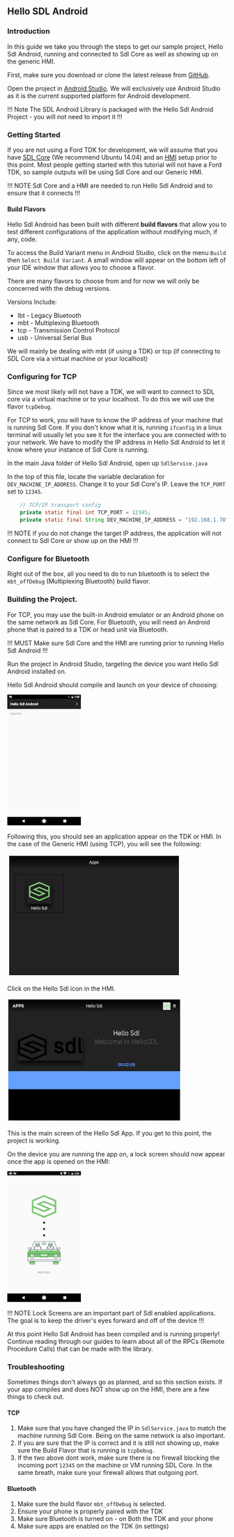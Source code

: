 ## Hello SDL Android

### Introduction

In this guide we take you through the steps to get our sample project, Hello Sdl Android, running and connected to Sdl Core as well as showing up on the generic HMI. 

First, make sure you download or clone the latest release from [GitHub](https://github.com/smartdevicelink/hello_sdl_android).

Open the project in [Android Studio](https://developer.android.com/studio/index.html). We will exclusively use Android Studio as it is the current supported platform for Android development. 

!!! Note 
The SDL Android Library is packaged with the Hello Sdl Android Project - you will not need to import it
!!!

### Getting Started

If you are not using a Ford TDK for development, we will assume that you have [SDL Core](https://github.com/smartdevicelink/sdl_core) (We recommend Ubuntu 14.04) and an [HMI](https://github.com/smartdevicelink/generic_hmi) setup prior to this point. Most people getting started with this tutorial will not have a Ford TDK, so sample outputs will be using Sdl Core and our Generic HMI.

!!! NOTE
Sdl Core and a HMI are needed to run Hello Sdl Android and to ensure that it connects
!!!

#### Build Flavors

Hello Sdl Android has been built with different **build flavors** that allow you to test different configurations of the application without modifying much, if any, code. 

To access the Build Variant menu in Android Studio, click on the menu ```Build``` then ```Select Build Variant```. A small window will appear on the bottom left of your IDE window that allows you to choose a flavor. 

There are many flavors to choose from and for now we will only be concerned with the debug versions. 

Versions Include:

* lbt - Legacy Bluetooth
* mbt - Multiplexing Bluetooth
* tcp - Transmission Control Protocol
* usb - Universal Serial Bus

We will mainly be dealing with mbt (if using a TDK) or tcp (if connecting to SDL Core via a virtual machine or your localhost)

### Configuring for TCP

Since we most likely will not have a TDK, we will want to connect to SDL core via a virtual machine or to your localhost. To do this we will use the flavor ```tcpDebug```. 

For TCP to work, you will have to know the IP address of your machine that is running Sdl Core. If you don't know what it is, running ```ifconfig``` in a linux terminal will usually let you see it for the interface you are connected with to your network. We have to modify the IP address in Hello Sdl Android to let it know where your instance of Sdl Core is running. 

In the main Java folder of Hello Sdl Android, open up ```SdlService.java```

In the top of this file, locate the variable declaration for ```DEV_MACHINE_IP_ADDRESS```. Change it to your Sdl Core's IP. Leave the ```TCP_PORT``` set to ```12345```.

```java
	// TCP/IP transport config
	private static final int TCP_PORT = 12345;
	private static final String DEV_MACHINE_IP_ADDRESS = "192.168.1.78"; // change to your IP
```

!!! NOTE
if you do not change the target IP address, the application will not connect to Sdl Core or show up on the HMI
!!!

### Configure for Bluetooth

Right out of the box, all you need to do to run bluetooth is to select the ```mbt_offDebug``` (Multiplexing Bluetooth) build flavor. 

### Building the Project.

For TCP, you may use the built-in Android emulator or an Android phone on the same network as Sdl Core. For Bluetooth, you will need an Android phone that is paired to a TDK or head unit via Bluetooth.

!!! MUST
Make sure Sdl Core and the HMI are running prior to running Hello Sdl Android
!!!

Run the project in Android Studio, targeting the device you want Hello Sdl Android installed on. 

Hello Sdl Android should compile and launch on your device of choosing:

![Main Screen](assets/mainscreen.png)

Following this, you should see an application appear on the TDK or HMI. In the case of the Generic HMI (using TCP), you will see the following: 

![HMI Apps](assets/hmi1.png)

Click on the Hello Sdl icon in the HMI. 

![HMI Apps](assets/hmi2.png)

This is the main screen of the Hello Sdl App. If you get to this point, the project is working.

On the device you are running the app on, a lock screen should now appear once the app is opened on the HMI:

![Lockscreen](assets/lockscreen.png)

!!! NOTE
Lock Screens are an important part of Sdl enabled applications. The goal is to keep the driver's eyes forward and off of the device
!!!

At this point Hello Sdl Android has been compiled and is running properly! Continue reading through our guides to learn about all of the 
RPCs (Remote Procedure Calls) that can be made with the library. 

### Troubleshooting

Sometimes things don't always go as planned, and so this section exists. If your app compiles and does NOT show up on the HMI, there are a few things to check out.

#### TCP

1. Make sure that you have changed the IP in ```SdlService.java``` to match the machine running Sdl Core. Being on the same network is also important.
2. If you are sure that the IP is correct and it is still not showing up, make sure the Build Flavor that is running is ```tcpDebug```.
3. If the two above dont work, make sure there is no firewall blocking the incoming port ```12345``` on the machine or VM running SDL Core. In the same breath, make sure your firewall allows that outgoing port. 

#### Bluetooth

1. Make sure the build flavor ```mbt_offDebug``` is selected. 
2. Ensure your phone is properly paired with the TDK
3. Make sure Bluetooth is turned on - on Both the TDK and your phone
4. Make sure apps are enabled on the TDK (in settings)





























 